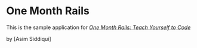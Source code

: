 # One Month Rails

This is the sample application for
[*One Month Rails: Teach Yourself to Code*](http://onemonthrails.com)

by [Asim Siddiqui]
